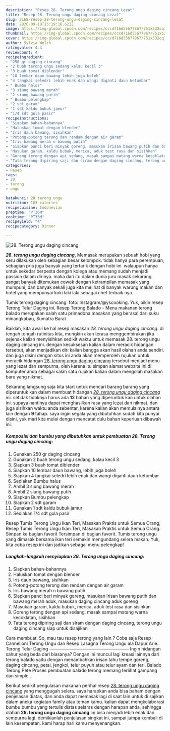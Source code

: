 ```yaml
---
description: "Resep 28. Terong ungu daging cincang Lezat"
title: "Resep 28. Terong ungu daging cincang Lezat"
slug: 2168-resep-28-terong-ungu-daging-cincang-lezat
date: 2020-09-18T15:19:16.622Z
image: https://img-global.cpcdn.com/recipes/cccd716d55677867/751x532cq70/28-terong-ungu-daging-cincang-foto-resep-utama.jpg
thumbnail: https://img-global.cpcdn.com/recipes/cccd716d55677867/751x532cq70/28-terong-ungu-daging-cincang-foto-resep-utama.jpg
cover: https://img-global.cpcdn.com/recipes/cccd716d55677867/751x532cq70/28-terong-ungu-daging-cincang-foto-resep-utama.jpg
author: Sylvia Welch
ratingvalue: 4.4
reviewcount: 4
recipeingredient:
- "250 gr daging cincang"
- "2 buah terong ungu sedang kalau kecil 3"
- "3 buah tomat diblender"
- "10 lembar daun bawang lebih juga boleh"
- "4 tangkai seledri lebih enak dan wangi diganti daun ketumbar"
- " Bumbu halus"
- "3 siung bawang merah"
- "2 siung bawang putih"
- " Bumbu pelengkap"
- "2 sdt garam"
- "1 sdt kaldu bubuk jamur"
- "1/4 sdt gula pasir"
recipeinstructions:
- "Siapkan bahan-bahannya"
- "Haluskan tomat dengan blender"
- "Iris daun bawang, sisihkan"
- "Potong-potong terong dan rendam dengan air garam"
- "Iris bawang merah n bawang putih"
- "Siapkan panci beri minyak goreng, masukan irisan bawang putih dan bawang merah aduk, masukan daging cincang aduk goreng"
- "Masukan garam, kaldu bubuk, merica, aduk test rasa dan sisihkan"
- "Goreng terong dengan api sedang, masak sampai matang warna kecoklatan, sisihkan"
- "Tata terong dipiring saji dan siram dengan daging cincang, terong ungu daging cincang siap untuk disajikan"
categories:
- Resep
tags:
- 28
- terong
- ungu

katakunci: 28 terong ungu 
nutrition: 103 calories
recipecuisine: Indonesian
preptime: "PT36M"
cooktime: "PT33M"
recipeyield: "4"
recipecategory: Dinner

---
```



![28. Terong ungu daging cincang](https://img-global.cpcdn.com/recipes/cccd716d55677867/751x532cq70/28-terong-ungu-daging-cincang-foto-resep-utama.jpg)

<b><i>28. terong ungu daging cincang</i></b>, Memasak merupakan sebuah hobi yang seru dilakukan oleh sebagian besar kelompok. tidak hanya para perempuan, sebagian pria juga banyak yang tertarik dengan hobi ini. walaupun hanya untuk sekedar berpesta dengan kolega atau memang sudah menjadi passion dalam dirinya. maka dari itu dalam dunia juru masak sekarang sangat banyak ditemukan cowok dengan ketrampilan memasak yang mumpuni, dan banyak sekali juga kita melihat di banyak warung makan dan hotel yang mempunyai koki laki laki sebagai chef terbaik nya.

Tumis terong daging cincang. foto: Instagram/@yscooking. Yuk, bikin resep Terong Telur Daging ini. Resep Terong Balado - Menu makanan terong balado merupakan salah satu primadona masakan yang berasal dari suku minangkabau, Sumatra Barat.

Baiklah, kita awali ke hal resep masakan <i>28. terong ungu daging cincang</i>. di tengah tengah rutinitas kita, mungkin akan terasa menggembirakan jika sejenak kalian menyisihkan sedikit waktu untuk memasak 28. terong ungu daging cincang ini. dengan kesuksesan kalian dalam meracik hidangan tersebut, akan menjadikan diri kalian bangga akan hasil olahan anda sendiri. dan juga disini dengan situs ini anda akan memperoleh rujukan untuk meracik hidangan <u>28. terong ungu daging cincang</u> tersebut menjadi menu yang lezat dan sempurna, oleh karena itu simpan alamat website ini di komputer anda sebagai salah satu rujukan kalian dalam mengolah masakan baru yang nikmat.


Sekarang langsung saja kita start untuk mencari barang barang yang diperuntuk kan dalam membuat hidangan <u><i>28. terong ungu daging cincang</i></u> ini. setidak tidaknya harus ada <b>12</b> bahan yang diperuntuk kan untuk olahan ini. supaya nantinya dapat menghasilkan rasa yang lezat dan nikmat. dan juga sisihkan waktu anda sebentar, karena kalian akan memulainya antara lain dengan <b>9</b> tahap. saya ingin segala yang dibutuhkan sudah kita punyai disini, yuk mari kita mulai dengan mencatat dulu bahan keperluan dibawah ini.

<!--inarticleads1-->

##### Komposisi dan bumbu yang dibutuhkan untuk pembuatan 28. Terong ungu daging cincang:

1. Gunakan 250 gr daging cincang
1. Gunakan 2 buah terong ungu sedang, kalau kecil 3
1. Siapkan 3 buah tomat diblender
1. Siapkan 10 lembar daun bawang, lebih juga boleh
1. Siapkan 4 tangkai seledri lebih enak dan wangi diganti daun ketumbar
1. Sediakan  Bumbu halus
1. Ambil 3 siung bawang merah
1. Ambil 2 siung bawang putih
1. Siapkan  Bumbu pelengkap
1. Siapkan 2 sdt garam
1. Gunakan 1 sdt kaldu bubuk jamur
1. Sediakan 1/4 sdt gula pasir


Resep Tumis Terong Ungu Ikan Teri, Masakan Praktis untuk Semua Orang; Resep Tumis Terong Ungu Ikan Teri, Masakan Praktis untuk Semua Orang. Simpan ke bagian favorit Tersimpan di bagian favorit. Tumis terong ungu yang dimasak bersama ikan teri semakin mengundang selera makan. Yuk, kita coba resep ini dan jadikan sebagai menu pelengkap! 

<!--inarticleads2-->

##### Langkah-langkah menyiapkan 28. Terong ungu daging cincang:

1. Siapkan bahan-bahannya
1. Haluskan tomat dengan blender
1. Iris daun bawang, sisihkan
1. Potong-potong terong dan rendam dengan air garam
1. Iris bawang merah n bawang putih
1. Siapkan panci beri minyak goreng, masukan irisan bawang putih dan bawang merah aduk, masukan daging cincang aduk goreng
1. Masukan garam, kaldu bubuk, merica, aduk test rasa dan sisihkan
1. Goreng terong dengan api sedang, masak sampai matang warna kecoklatan, sisihkan
1. Tata terong dipiring saji dan siram dengan daging cincang, terong ungu daging cincang siap untuk disajikan


Cara membuat: So, mau tau resep terong yang lain ? Coba saja Resep Cannelloni Terong Ungu dan Resep Lasagna Terong Ungu ala Dapur Arie. Terong Telur Daging —————————————————— Ingin hidangan sahur yang beda dari biasanya? Dengan ini muncul lagi kreasi lainnya dari terong balado yaitu dengan menambahkan irisan tahu tempe goreng, daging cincang, petai, jengkol, telur puyuh atau telur ayam dan teri. Balado Terong Pete Proses pembuatan balado terong memang terlihat gampang dan simple.. 

Berikut sedikit pengulasan makanan perihal resep <u>28. terong ungu daging cincang</u> yang menggugah selera. saya harapkan anda bisa paham dengan penjelasan diatas, dan anda dapat memasak lagi di saat lain untuk di sajikan dalam aneka kegiatan family atau teman kamu. kalian dapat mengkolaborasi bumbu bumbu yang tertulis diatas selaras dengan harapan anda, sehingga olahan <b>28. terong ungu daging cincang</b> ini bisa menjadi lebih enak dan sempurna lagi. demikianlah penjelasan singkat ini, sampai jumpa kembali di lain kesempatan. kami harap hari kamu menyenangkan.
